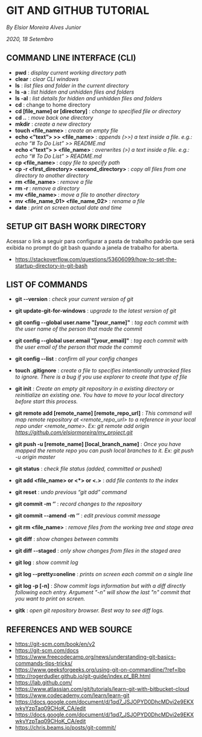 # GIT AND GITHUB TUTORIAL

*By Elsior Moreira Alves Junior*

*2020, 18 Setembro*

## COMMAND LINE INTERFACE (CLI)
* **pwd** : *display current working directory path*
* **clear** : *clear CLI windows*
* **ls** : *list files and folder in the current directory*
* **ls -a** : *list hidden and unhidden files and folders*
* **ls -al** : *list details for hidden and unhidden files and folders*
* **cd** : change to home directory
* **cd [file_name] or [directory]** : *change to specified file or directory*
* **cd ..** : *move back one directory*
* **mkdir** : *create a new directory*
* **touch <file_name>** : *create an empty file*
* **echo <”text”> >> <file_name>** : *appends (>>) a text inside a file. e.g.: 
echo “# To Do List” >> README.md*
* **echo <”text”> > <file_name>** : *overwrites (>) a text inside a file. e.g.: 
echo “# To Do List” > README.md*
* **cp <file_name> <path>** : *copy file to specify path*
* **cp -r <first_directory> <second_directory>** : *copy all files from one 
directory to another directory*
* **rm <file_name>** : *remove a file*
* **rm -r <directory>** : *remove a directory*
* **mv <file_name> <directory>** : *move a file to another directory*
* **mv <file_name_01> <file_name_02>** : *rename a file*
* **date** : *print on screen actual date and time*



## SETUP GIT BASH WORK DIRECTORY
Acessar o link a seguir para configurar a pasta de trabalho padrão que será 
exibida no prompt do git bash quando a janela de trabalho for aberta.
 
* https://stackoverflow.com/questions/53606099/how-to-set-the-startup-directory-in-git-bash

## LIST OF COMMANDS
* **git --version** : *check your current version of git*
* **git update-git-for-windows** : *upgrade to the latest version of git*


* **git config --global user.name "[your_name]"** : *tag each commit with the 
user name of the person that made the commit*
* **git config --global user.email "[your_email]"** : *tag each commit with 
the user email of the person that made the commit*
* **git config --list** : *confirm all your config changes*


* **touch .gitignore** : *create a file to specifies intentionally untracked 
files to ignore. There is a bug if you use explorer to create that type of file*


* **git init** : *Create an empty git repository  in a existing directory or 
reinitialize an existing one. You have to move to your local directory before
start this process.*
* **git remote add [remote_name] [remote_repo_url]** : *This command will map 
remote repository at <remote_repo_url> to a reference in your local repo 
under <remote_name>. 
Ex: git remote add origin https://github.com/elsiormoreira/my_project.git*
* **git push -u [remote_name] [local_branch_name]** : *Once you have mapped the 
remote repo you can push local branches to it. Ex: git push -u origin master*


* **git status** : *check file status (added, committed or pushed)*
* **git add <file_name> or <*> or <.>** : *add file contents  to the index*
* **git reset** : *undo previous “git add” command*
* **git commit -m ‘<message>’** : *record changes to the repository*
* **git commit --amend -m ‘<message>’** : *edit previous commit message*
* **git rm <file_name>** : *remove files from the working tree and stage area*
* **git diff** : *show changes between commits*
* **git diff --staged** : *only show changes from files in the staged area*
* **git log** : *show commit log*
* **git log --pretty=oneline** : *prints on screen each commit on a single line*
* **git log -p [-n]** : *Show commit logs information but with a diff directly
following each entry. Argument "-n" will show the last "n" commit that you want 
to print on screen.*
* **gitk** : *open git repository browser. Best way to see diff logs.*


## REFERENCES AND WEB SOURCE

* https://git-scm.com/book/en/v2
* https://git-scm.com/docs
* https://www.freecodecamp.org/news/understanding-git-basics-commands-tips-tricks/
* https://www.geeksforgeeks.org/using-git-on-commandline/?ref=lbp
* http://rogerdudler.github.io/git-guide/index.pt_BR.html
* https://lab.github.com/
* https://www.atlassian.com/git/tutorials/learn-git-with-bitbucket-cloud
* https://www.codecademy.com/learn/learn-git
* https://docs.google.com/document/d/1qd7_JSJOPYD0DhcMDvi2e9EKXwkyYzpTaq09CHoK_CA/edit
* https://docs.google.com/document/d/1qd7_JSJOPYD0DhcMDvi2e9EKXwkyYzpTaq09CHoK_CA/edit
* https://chris.beams.io/posts/git-commit/